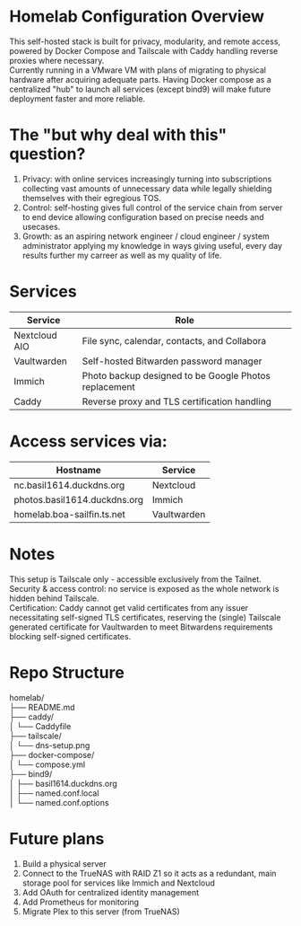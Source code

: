 # Homelab Configuration Overview
This self-hosted stack is built for privacy, modularity, and remote access, powered by Docker Compose and Tailscale with Caddy handling reverse proxies where necessary.  
Currently running in a VMware VM with plans of migrating to physical hardware after acquiring adequate parts. Having Docker compose as a centralized "hub" to launch all services (except bind9) will make future deployment faster and more reliable.

# The "but why deal with this" question?
1. Privacy: with online services increasingly turning into subscriptions collecting vast amounts of unnecessary data while legally shielding themselves with their egregious TOS.  
2. Control: self-hosting gives full control of the service chain from server to end device allowing configuration based on precise needs and usecases.  
3. Growth: as an aspiring network engineer / cloud engineer / system administrator applying my knowledge in ways giving useful, every day results further my carreer as well as my quality of life.  

# Services
Service        |  Role
---------------|----------------------------------------------------------
Nextcloud AIO  |  File sync, calendar, contacts, and Collabora
Vaultwarden    |  Self-hosted Bitwarden password manager
Immich         |  Photo backup designed to be  Google Photos replacement
Caddy          |  Reverse proxy and TLS certification handling

# Access services via:
Hostname                     |  Service
-----------------------------|-------------
nc.basil1614.duckdns.org     | Nextcloud  
photos.basil1614.duckdns.org | Immich  
homelab.boa-sailfin.ts.net   | Vaultwarden

# Notes
This setup is Tailscale only - accessible exclusively from the Tailnet.    
Security & access control: no service is exposed as the whole network is hidden behind Tailscale.  
Certification: Caddy cannot get valid certificates from any issuer necessitating self-signed TLS certificates, reserving the (single) Tailscale generated certificate for Vaultwarden to meet Bitwardens requirements blocking self-signed certificates.

# Repo Structure
homelab/  
├── README.md                       
├── caddy/  
│   └── Caddyfile                   
├── tailscale/  
│   └── dns-setup.png              
├── docker-compose/  
│   └── compose.yml  
├── bind9/  
│   ├── basil1614.duckdns.org      
│   ├── named.conf.local            
│   └── named.conf.options          

# Future plans
1. Build a physical server
2. Connect to the TrueNAS with RAID Z1 so it acts as a redundant, main storage pool for services like Immich and Nextcloud
3. Add OAuth for centralized identity management
4. Add Prometheus for monitoring
5. Migrate Plex to this server (from TrueNAS)
